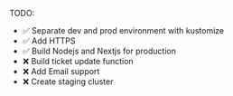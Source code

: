 TODO:
- ✅ Separate dev and prod environment with kustomize 
- ✅ Add HTTPS
- ✅ Build Nodejs and Nextjs for production
- ❌ Build ticket update function
- ❌ Add Email support
- ❌ Create staging cluster